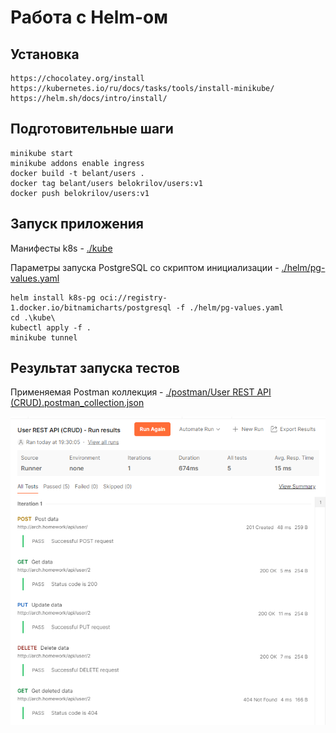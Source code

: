 # Работа с Helm-ом

## Установка
```
https://chocolatey.org/install
https://kubernetes.io/ru/docs/tasks/tools/install-minikube/
https://helm.sh/docs/intro/install/
```

## Подготовительные шаги
```
minikube start
minikube addons enable ingress
docker build -t belant/users . 
docker tag belant/users belokrilov/users:v1
docker push belokrilov/users:v1  
```

## Запуск приложения

Манифесты k8s - [./kube](./kube/)

Параметры запуска PostgreSQL со скриптом инициализации - [./helm/pg-values.yaml](./helm/pg-values.yaml)

```
helm install k8s-pg oci://registry-1.docker.io/bitnamicharts/postgresql -f ./helm/pg-values.yaml
cd .\kube\
kubectl apply -f .
minikube tunnel
```

## Результат запуска тестов

Применяемая Postman коллекция - [./postman/User REST API (CRUD).postman_collection.json](./postman/User%20REST%20API%20(CRUD).postman_collection.json)

![Results](postman/results.png?raw=true "Results")